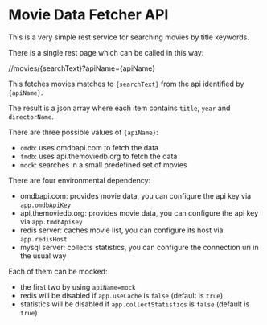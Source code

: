 # Movie Data Fetcher API

This is a very simple rest service for searching movies by title keywords.

There is a single rest page which can be called in this way:

//movies/{searchText}?apiName={apiName}

This fetches movies matches to `{searchText}` from the api identified by `{apiName}`.

The result is a json array where each item contains `title`, `year` and `directorName`.

There are three possible values of `{apiName}`:

- `omdb`: uses omdbapi.com to fetch the data
- `tmdb`: uses api.themoviedb.org to fetch the data
- `mock`: searches in a small predefined set of movies

There are four environmental dependency:

- omdbapi.com: provides movie data, you can configure the api key via `app.omdbApiKey`
- api.themoviedb.org: provides movie data, you can configure the api key via `app.tmdbApiKey`
- redis server: caches movie list, you can configure its host via `app.redisHost`
- mysql server: collects statistics, you can configure the connection uri in the usual way

Each of them can be mocked:

- the first two by using `apiName=mock`
- redis will be disabled if `app.useCache` is `false` (default is `true`)
- statistics will be disabled if `app.collectStatistics` is `false` (default is `true`)
